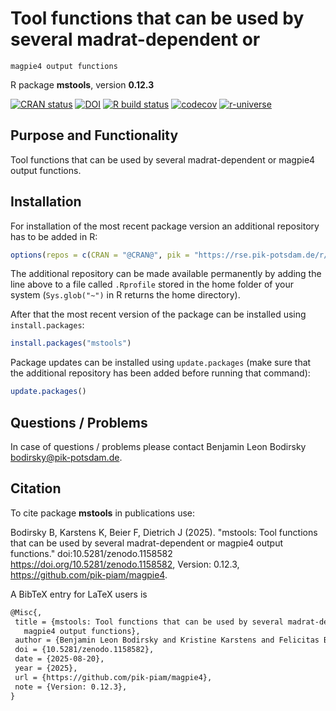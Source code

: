 # Tool functions that can be used by several madrat-dependent or
    magpie4 output functions

R package **mstools**, version **0.12.3**

[![CRAN status](https://www.r-pkg.org/badges/version/mstools)](https://cran.r-project.org/package=mstools) [![DOI](https://zenodo.org/badge/DOI/10.5281/zenodo.1158582.svg)](https://doi.org/10.5281/zenodo.1158582) [![R build status](https://github.com/pik-piam/magpie4/workflows/check/badge.svg)](https://github.com/pik-piam/magpie4/actions) [![codecov](https://codecov.io/gh/pik-piam/magpie4/branch/master/graph/badge.svg)](https://app.codecov.io/gh/pik-piam/magpie4) [![r-universe](https://pik-piam.r-universe.dev/badges/mstools)](https://pik-piam.r-universe.dev/builds)

## Purpose and Functionality

Tool functions that can be used by several madrat-dependent
    or magpie4 output functions.


## Installation

For installation of the most recent package version an additional repository has to be added in R:

```r
options(repos = c(CRAN = "@CRAN@", pik = "https://rse.pik-potsdam.de/r/packages"))
```
The additional repository can be made available permanently by adding the line above to a file called `.Rprofile` stored in the home folder of your system (`Sys.glob("~")` in R returns the home directory).

After that the most recent version of the package can be installed using `install.packages`:

```r 
install.packages("mstools")
```

Package updates can be installed using `update.packages` (make sure that the additional repository has been added before running that command):

```r 
update.packages()
```

## Questions / Problems

In case of questions / problems please contact Benjamin Leon Bodirsky <bodirsky@pik-potsdam.de>.

## Citation

To cite package **mstools** in publications use:

Bodirsky B, Karstens K, Beier F, Dietrich J (2025). "mstools: Tool functions that can be used by several madrat-dependent or magpie4 output functions." doi:10.5281/zenodo.1158582 <https://doi.org/10.5281/zenodo.1158582>, Version: 0.12.3, <https://github.com/pik-piam/magpie4>.

A BibTeX entry for LaTeX users is

 ```latex
@Misc{,
  title = {mstools: Tool functions that can be used by several madrat-dependent or
    magpie4 output functions},
  author = {Benjamin Leon Bodirsky and Kristine Karstens and Felicitas Beier and Jan Philipp Dietrich},
  doi = {10.5281/zenodo.1158582},
  date = {2025-08-20},
  year = {2025},
  url = {https://github.com/pik-piam/magpie4},
  note = {Version: 0.12.3},
}
```
